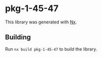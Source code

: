 # pkg-1-45-47

This library was generated with [Nx](https://nx.dev).

## Building

Run `nx build pkg-1-45-47` to build the library.
